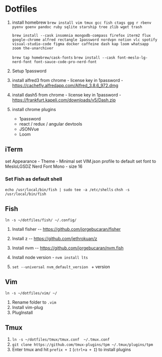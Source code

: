 # Dotfiles

1. install homebrew
   `brew install vim tmux gcc fish ctags gpg r rbenv pyenv goenv pandoc ruby sqlite starship tree zlib wget trash`

   `brew install --cask insomnia mongodb-compass firefox iterm2 flux google-chrome alfred rectangle 1password nordvpn notion vlc spotify visual-studio-code figma docker caffeine dash kap loom whatsapp zoom the-unarchiver`

   `brew tap homebrew/cask-fonts`
   `brew install --cask font-meslo-lg-nerd-font font-sauce-code-pro-nerd-font`

1. Setup 1password
2. install alfred3 from chrome - license key in 1password - https://cachefly.alfredapp.com/Alfred_3.8.6_972.dmg
3. install dash5 from chrome - license key in 1password - https://frankfurt.kapeli.com/downloads/v5/Dash.zip
4. install chrome plugins
    - 1password
    - react / redux / angular devtools
    - JSONVue
    - Loom

## iTerm

set Appearance - Theme - Minimal
set VIM.json profile to default
set font to MesloLGSDZ Nerd Font Mono - size 16

### Set Fish as default shell

`echo /usr/local/bin/fish | sudo tee -a /etc/shells`
`chsh -s /usr/local/bin/fish`

## Fish

`ln -s ~/dotfiles/fish/ ~/.config/`

1. Install fisher -- https://github.com/jorgebucaran/fisher
2. Install z -- https://github.com/jethrokuan/z
3. Install nvm -- https://github.com/jorgebucaran/nvm.fish

4. Install node version - `nvm install lts`
5. `set --universal nvm_default_version ` + version

## Vim

`ln -s ~/dotfiles/vim/ ~/`

1. Rename folder to `.vim`
2. Install vim-plug
3. PlugInstall

## Tmux


1. `ln -s ~/dotfiles/tmux/tmux.conf  ~/.tmux.conf`
2. `git clone https://github.com/tmux-plugins/tpm ~/.tmux/plugins/tpm`
3. Enter tmux and hit `prefix + I` (`ctrl+a + I`) to install plugins

